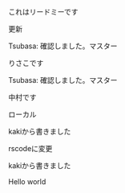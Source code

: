 これはリードミーです

更新

Tsubasa: 確認しました。マスター

りさこです

Tsubasa: 確認しました。マスター

中村です

ローカル

kakiから書きました

rscodeに変更

kakiから書きました

Hello world